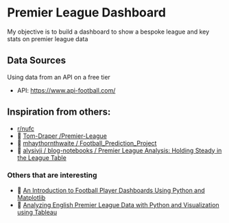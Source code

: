 # Premier League Dashboard

My objective is to build a dashboard to show a bespoke league and key stats on premier league data

## Data Sources
Using data from an API on a free tier
- API: https://www.api-football.com/

## Inspiration from others:
- [r/nufc](https://www.reddit.com/r/NUFC/)
- :robot: [Tom-Draper /Premier-League](https://github.com/Tom-Draper/Premier-League)
- :robot: [mhaythornthwaite / Football_Prediction_Project](https://github.com/mhaythornthwaite/Football_Prediction_Project)
- :robot: [alysivji / blog-notebooks / Premier League Analysis: Holding Steady in the League Table](https://github.com/alysivji/blog-notebooks/blob/master/premier-league-holding-steady-league-table/pl-analysis-holding-steady-in-the-league-table.ipynb)


### Others that are interesting

- :blue_book: [An Introduction to Football Player Dashboards Using Python and Matplotlib](https://medium.com/geekculture/an-introduction-to-football-player-dashboards-using-python-and-matplotlib-eb5328dfe85f)
- :blue_book: [Analyzing English Premier League Data with Python and Visualization using Tableau](https://towardsdatascience.com/analyzing-english-premier-league-data-with-python-and-visualization-using-tableau-21d343bc57dd)